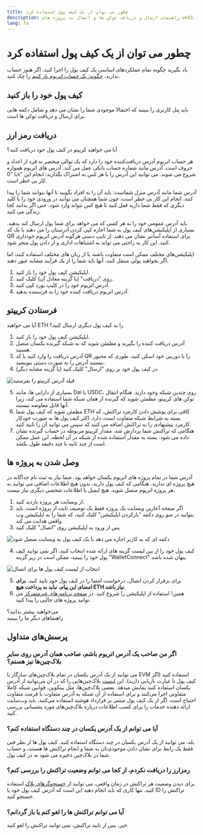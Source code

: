 ```yaml
---
title: چطور می توان از یک کیف پول استفاده کرد
description: راهنمای ارسال و دریافت توکن ها و اتصال به پروژه های web3.
lang: fa
---
```


# چطور می توان از یک کیف پول استفاده کرد

یاد بگیرید چگونه تمام عملکردهای اساسی یک کیف پول را اجرا کنید. اگر هنوز حساب ندارید، [ چگونه: یک حساب اتریوم باز کنیم](/guides/how-to-create-an-ethereum-account/) را چک کنید.

## کیف پول خود را باز کنید

باید پنل کاربری را ببینید که احتمالا موجودی شما را نشان می دهد و شامل دکمه هایی برای ارسال و دریافت توکن ها است.

## دریافت رمز ارز

آیا می خواهید کریپتو در کیف پول خود دریافت کنید؟

هر حساب اتریوم آدرس دریافت‌کننده خود را دارد که یک توالی منحصر به فرد از اعداد و حروف است. آدرس مانند شماره حساب بانکی عمل می کند. آدرس های اتریوم همواره با "0x" شروع می شوند. می توانید این آدرس را با هر کس به اشتراک بگذارید: انجام این کار بی خطر است.

آدرس شما مانند آدرس منرل شماست: باید آن را به افراد بگویید تا آنها بتوانند شما را پیدا کنند. انجام این کار بی خطر است، چون شما همچنان می توانید در ورودی خود را با کلید دیگری که فقط شما دارید قفل کنید تا هیچ کس نتواند وارد شود، حتی اگر بدانند کجا زندگی می کنید.

باید آدرس عمومی خود را به هر کسی که می خواهد برای شما پول ارسال کند بدهید. بسیاری از اپلیکیشن‌های کیف پول به شما اجازه کپی کردن آدرستان را می دهند یا یک کد QR برای استفاده آسانتر نشان می دهند. از تایپ دستی هرگونه آدرس اتریوم خودداری کنید. این کار به راحتی می تواند به اشتباهات اداری و از دادن پول منجر شود.

اپلیکیشن‌های مختلف ممکن است متفاوت باشند یا از زبان های مختلف استفاده کنند، اما اگر بخواهید پولی منتقل کنید، آنها باید شما را از یک فرآیند مشابه عبور دهند.

1. اپلیکیشن کیف پول خود را باز کنید.
2. روی "دریافت" (یا گزینه معادل آن) کلیک کنید.
3. آدرس اتریوم خود را در کلیپ بورد کپی کنید.
4. آدرس اتریوم دریافت کننده خود را به فرستنده بدهید.

## فرستادن کریپتو

آیا می خواهید ETH را به کیف پول دیگری ارسال کنید؟

1. اپلیکیشن کیف پول خود را باز کنید.
2. آدرس دریافت کننده را بگیرید و مطمئن شوید که به شبکه گیرنده یکسان متصل هستید.
3. آدرس دریافت را وارد کنید یا کد QR را با دوربین خود اسکن کنید، طوری که مجبور نیستید آدرس را به صورت دستی بنویسید.
4. در کیف پول خود بر روی "ارسال" کلیک کنید (یا گزینه مشابه دیگر).

![فیلد آدرس کریپتو را بفرستید](./send.png)
<br/>

5. بسیاری از دارایی ها، مانند Dai یا USDC، روی چندین شبکه‌ وجود دارند. هنگام انتقال توکن های کریپتو، مطمئن شوید که گیرنده از همان شبکه شما استفاده می کند، زیرا آنها قابل معاوضه نیستند.
6. مطمئن شوید که کیف پول شما ETH کافی برای پوشش دادن کارمزد تراکنش، که بسته به شرایط شبکه متفاوت است، دارد. اکثر کیف پول ها به صورت خودکار کارمزد پیشنهادی را به تراکنش اضافه می کنند که سپس می توانید آن را تایید کنید.
7. هنگامی که تراکنش شما پردازش شد، مقدار کریپتو مربوطه در حساب گیرنده نشان داده می شود. بسته به مقدار استفاده شده از شبکه در آن لحظه، این عمل ممکن است از چند ثانیه تا چند دقیقه طول بکشد.

## وصل شدن به پروژه ها

آدرس شما در تمام پروژه های اتریوم یکسان خواهد بود. شما نیاز به ثبت نام جداگانه در هیچ پروژه ای ندارید. هنگامی که کیف پول دارید، بدون هیچ اطلاعات اضافی می توانید به هر پروژه اتریوم متصل شوید. هیچ ایمیل یا اطلاعات شخصی دیگری نیاز نیست.

1. از وبسایت هر پروژه بازدید کنید.
2. اگر صفحه آعازین وبسایت یک پروژه فقط یک توصیف ثابت از پروژه است، باید بتوانید در منو روی دکمه "بازکردن اپلیکیشن" کلیک کنید، که شما را به اپلیکیشن وب واقعی هدایت می کند.
3. پس از ورود به اپلیکیشن روی "اتصال" کلیک کنید

![دکمه ای که به کاربر اجازه می دهد با یک کیف پول به وبسایت متصل شود](./connect1.png)

4. کیف پول خود را از بین لیست گزینه های ارائه شده انتخاب کنید. اگر نمی توانید کیف پول خود را ببینید، ممکن است در زیر گزینه "WalletConnect" پنهان شده باشد.

![انتخاب از لیست کیف پول ها برای اتصال](./connect2.png)

5. برای برقرار کردن اتصال، درخواست امضا را در کیف پول خود تایید کنید. **برای امضای این پیام، نباید به پرداخت هیچ ETH نیاز باشد**.
6. همین! استفاده از اپلیکیشن را شروع کنید. در [صفحه برنامه های غیرمتمرکز](/apps/#explore) می توانید پروژه های جالبی را پیدا کنید. <br />

<InfoBanner shouldSpaceBetween emoji=":eyes:">
  <div>می‌خواهید بیشتر بدانید؟</div>
  <ButtonLink href="/guides/">
    راهنماهای دیگر ما را ببینید
  </ButtonLink>
</InfoBanner>

## پرسش‌های متداول

### اگر من صاحب یک آدرس اتریوم باشم، صاحب همان آدرس روی سایر بلاک‌چین‌ها نیز هستم؟

می توانید از یک آدرس یکسان در تمام بلاک‌چین‌های سازگار با EVM استفاده کنید (اگر کیف پول با عبارت بازیابی دارید). این [لیست](https://chainlist.org/) بلاک‌چین‌هایی را که در آن می‌توانید از آدرس یکسان استفاده کنید نمایش میدهد. بعضی بلاک‌چین‌ها، مثل بیتکوین، قوانین شبکه کاملا متفاوتی اجرا می‌کنند و برای استفاده از آن شبکه به آدرس متفاوت با فرمت متفاوت احتیاج است. اگر از یک کیف پول مبتنی بر قرارداد هوشند استفاده می‌کنید، باید وب‌سایت ارائه دهنده خدمات را برای کسب اطلاعات درباره بلاک‌چین‌های مورد پشتیبانی بررسی کنید.

### آیا می توانم از یک آدرس یکسان در چند دستگاه استفاده کنم؟

بله، می توانید از یک آدرس یکسان در چند دستگاه استفاده کنید. کیف پول ها از نظر فنی فقط یک رابط برای نشان دادن موجودی‌تان به شما و انجام تراکنش ها هستند، و حساب شما در بلاک‌چین ذخیره می شود نه در کیف پول.

### رمزارز را دریافت نکردم، از کجا می توانم وضعیت تراکنش را بررسی کنم؟

برای دیدن وضعیت هر تراکنش در زمان واقعی، می توانید از [جستجوگر‌های بلاک](/developers/docs/data-and-analytics/block-explorers/) استفاده کنید. تنها کاری که باید انجام دهید این است که آدرس کیف پول خود یا ID تراکنش را جستجو کنید.

### آیا می توانم تراکنش ها را لغو کنم یا باز گردانم؟

خیر، پس ار تایید تراکنش، نمی توانید تراکنش را لغو کنید.
